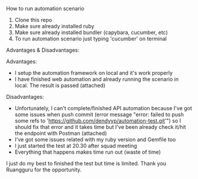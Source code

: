How to run automation scenario
1. Clone this repo
2. Make sure already installed ruby
3. Make sure already installed bundler (capybara, cucumber, etc)
4. To run automation scenario just typing 'cucumber' on terminal

Advantages & Disadvantages:

Advantages:
- I setup the automation framework on local and it's work properly
- I have finished web automation and already running the scenario in local. The result is passed (attached)

Disadvantages:
- Unfortunately, I can't complete/finished API automation because I've got some issues when push commit (error message "error: failed to push some refs to 'https://github.com/dendyyp/automation-test.git'") so I should fix that error and it takes time but I've been already check it/hit the endpoint with Postman (attached)
- I've got some issues related with my ruby version and Gemfile too
- I just started the test at 20.30 after squad meeting
- Everything that happens makes time run out (waste of time)

I just do my best to finished the test but time is limited. Thank you Ruangguru for the opportunity.
